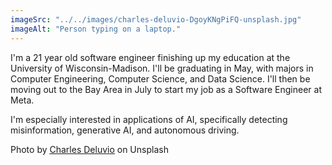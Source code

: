 ```yaml
---
imageSrc: "../../images/charles-deluvio-DgoyKNgPiFQ-unsplash.jpg"
imageAlt: "Person typing on a laptop."
---
```


I'm a 21 year old software engineer finishing up my education at the University of Wisconsin-Madison. I'll be graduating in May, with majors in Computer Engineering, Computer Science, and Data Science. I'll then be moving out to the Bay Area in July to start my job as a Software Engineer at Meta.

I'm especially interested in applications of AI, specifically detecting misinformation, generative AI, and autonomous driving.

Photo by <a href="https://unsplash.com/@charlesdeluvio?utm_source=unsplash&utm_medium=referral&utm_content=creditCopyText" target="_blank" rel="nofollow noopener noreferrer" aria-label="External Link"><u>Charles Deluvio</u></a> on Unsplash
